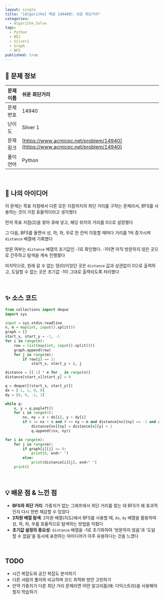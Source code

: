 ```yaml
---
layout: single
title: "[Algorithm] 백준 14940번: 쉬운 최단거리"
categories:
  - Algorithm_Solve
tags:
  - Python
  - BOJ
  - Silver1
  - Graph
  - BFS
published: true
---
```


## 📝 문제 정보

| 문제 이름 | 쉬운 최단거리 |
| :--- | :--- |
| 문제 번호 | 14940 |
| 난이도 | Silver 1 |
| 문제 링크 | [https://www.acmicpc.net/problem/14940](https://www.acmicpc.net/problem/14940) |
| 풀이 언어 | Python |

<br>

## 🤔 나의 아이디어

이 문제는 목표 지점에서 다른 모든 지점까지의 최단 거리를 구하는 문제라서, BFS를 사용하는 것이 가장 효율적이라고 생각했다

먼저 목표 지점(2)을 찾아 큐에 넣고, 해당 위치의 거리를 0으로 설정했다

그 다음, BFS를 돌면서 상, 하, 좌, 우로 한 칸씩 이동할 때마다 거리를 1씩 증가시켜 `distance` 배열에 기록했다

방문 여부는 `distance` 배열의 초기값인 -1로 확인했다. -1이면 아직 방문하지 않은 곳으로 간주하고 탐색을 계속 진행했다

마지막으로, 원래 갈 수 없는 땅(0)이었던 곳은 `distance` 값과 상관없이 0으로 출력하고, 도달할 수 없는 곳은 초기값 -1이 그대로 출력되도록 처리했다

<br>

## ✨ 소스 코드

```python
from collections import deque
import sys

input = sys.stdin.readline
n, m = map(int, input().split())
graph = []
start_x, start_y = -1, -1
for i in range(n):
    row = list(map(int, input().split()))
    graph.append(row)
    for j in range(m):
        if row[j] == 2:
            start_x, start_y = i, j

distance = [[-1] * m for _ in range(n)]
distance[start_x][start_y] = 0

q = deque([(start_x, start_y)])
dx = [-1, 1, 0, 0]
dy = [0, 0, -1, 1]

while q:
    x, y = q.popleft()
    for i in range(4):
        nx, ny = x + dx[i], y + dy[i]
        if 0 <= nx < n and 0 <= ny < m and distance[nx][ny] == -1 and graph[nx][ny] == 1:
            distance[nx][ny] = distance[x][y] + 1
            q.append((nx, ny))

for i in range(n):
    for j in range(m):
        if graph[i][j] == 0:
            print(0, end=" ")
        else:
            print(distance[i][j], end=" ")
    print()

```

<br>

## 💡 배운 점 & 느낀 점

- **BFS와 최단 거리**: 가중치가 없는 그래프에서 최단 거리를 찾는 데 BFS가 왜 효과적인지 다시 한번 체감할 수 있었다
- **2차원 배열 탐색**: 2차원 배열(지도)에서 BFS를 사용할 때, `dx`, `dy` 배열을 활용하여 상, 하, 좌, 우를 효율적으로 탐색하는 방법을 익혔다
- **초기값 설정의 중요성**: `distance` 배열을 -1로 초기화하여 '방문하지 않음'과 '도달할 수 없음'을 동시에 표현하는 아이디어가 아주 유용하다는 것을 느꼈다

<br>

## TODO

- 시간 복잡도와 공간 복잡도 분석하기
- 다른 사람의 풀이와 비교하며 코드 최적화 방안 고민하기
- 만약 가중치가 다른 최단 거리 문제라면 어떤 알고리즘(예: 다익스트라)을 사용해야 할지 학습하기
